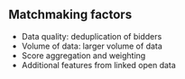 ## Matchmaking factors

* Data quality: deduplication of bidders
* Volume of data: larger volume of data
* Score aggregation and weighting
* Additional features from linked open data

<!--
TODO: Try to run matchmaking over data in <http://pproc.unizar.es:8890/sparql>.
-->

<!--
* Now-defunct bidders should be filtered out.
* Match score can be normalized by the bidders age (now() - dcterms:issued).
* Contracts with more tenders (`pc:numberOfTenders`) can be scored as more telling, since the bidder won in greater competition.
* Contracts with open procedures can be also scored as more telling.
-->
